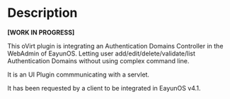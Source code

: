 Description
=============================

**[WORK IN PROGRESS]**

This oVirt plugin is integrating an Authentication Domains Controller in the WebAdmin of EayunOS. Letting user add/edit/delete/validate/list Authentication Domains without using complex command line.

It is an UI Plugin commmunicating with a servlet.

It has been requested by a client to be integrated in EayunOS v4.1.
